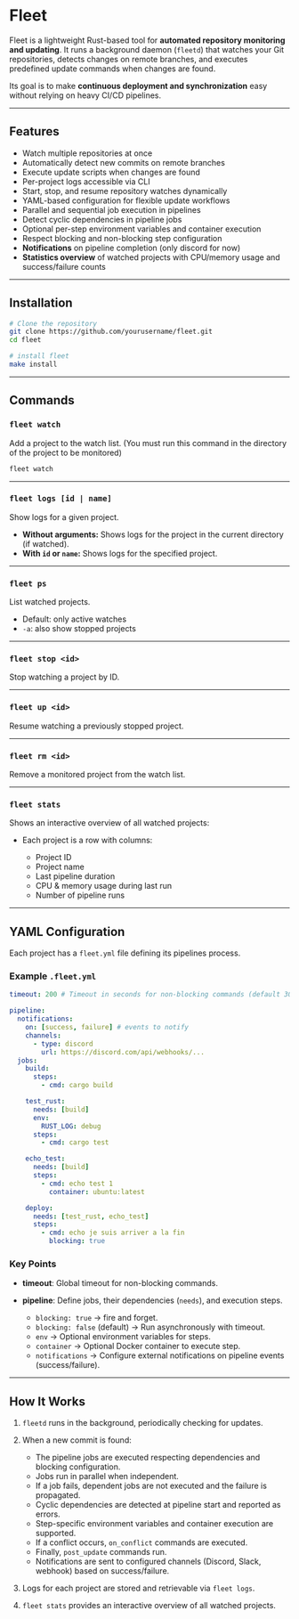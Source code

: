 # Fleet

Fleet is a lightweight Rust-based tool for **automated repository monitoring and updating**.
It runs a background daemon (`fleetd`) that watches your Git repositories, detects changes on remote branches, and executes predefined update commands when changes are found.

Its goal is to make **continuous deployment and synchronization** easy without relying on heavy CI/CD pipelines.

---

## Features

* Watch multiple repositories at once
* Automatically detect new commits on remote branches
* Execute update scripts when changes are found
* Per-project logs accessible via CLI
* Start, stop, and resume repository watches dynamically
* YAML-based configuration for flexible update workflows
* Parallel and sequential job execution in pipelines
* Detect cyclic dependencies in pipeline jobs
* Optional per-step environment variables and container execution
* Respect blocking and non-blocking step configuration
* **Notifications** on pipeline completion (only discord for now)
* **Statistics overview** of watched projects with CPU/memory usage and success/failure counts

---

## Installation

```bash
# Clone the repository
git clone https://github.com/yourusername/fleet.git
cd fleet

# install fleet
make install
```

---

## Commands

### `fleet watch`

Add a project to the watch list. (You must run this command in the directory of the project to be monitored)

```bash
fleet watch
```

---

### `fleet logs [id | name]`

Show logs for a given project.

* **Without arguments:**
  Shows logs for the project in the current directory (if watched).
* **With `id` or `name`:**
  Shows logs for the specified project.

---

### `fleet ps`

List watched projects.

* Default: only active watches
* `-a`: also show stopped projects

---

### `fleet stop <id>`

Stop watching a project by ID.

---

### `fleet up <id>`

Resume watching a previously stopped project.

---

### `fleet rm <id>`

Remove a monitored project from the watch list.

---

### `fleet stats`

Shows an interactive overview of all watched projects:

* Each project is a row with columns:

  * Project ID
  * Project name
  * Last pipeline duration
  * CPU & memory usage during last run
  * Number of pipeline runs

---

## YAML Configuration

Each project has a `fleet.yml` file defining its pipelines process.

### Example `.fleet.yml`

```yaml
timeout: 200 # Timeout in seconds for non-blocking commands (default 300)

pipeline:
  notifications:
    on: [success, failure] # events to notify
    channels:
      - type: discord
        url: https://discord.com/api/webhooks/...
  jobs:
    build:
      steps:
        - cmd: cargo build

    test_rust:
      needs: [build]
      env:
        RUST_LOG: debug
      steps:
        - cmd: cargo test

    echo_test:
      needs: [build]
      steps:
        - cmd: echo test 1
          container: ubuntu:latest

    deploy:
      needs: [test_rust, echo_test]
      steps:
        - cmd: echo je suis arriver a la fin
          blocking: true

```

### Key Points

* **timeout**: Global timeout for non-blocking commands.
* **pipeline**: Define jobs, their dependencies (`needs`), and execution steps.

  * `blocking: true` → fire and forget.
  * `blocking: false` (default) → Run asynchronously with timeout.
  * `env` → Optional environment variables for steps.
  * `container` → Optional Docker container to execute step.
  * `notifications` → Configure external notifications on pipeline events (success/failure).

---

## How It Works

1. `fleetd` runs in the background, periodically checking for updates.
2. When a new commit is found:

   * The pipeline jobs are executed respecting dependencies and blocking configuration.
   * Jobs run in parallel when independent.
   * If a job fails, dependent jobs are not executed and the failure is propagated.
   * Cyclic dependencies are detected at pipeline start and reported as errors.
   * Step-specific environment variables and container execution are supported.
   * If a conflict occurs, `on_conflict` commands are executed.
   * Finally, `post_update` commands run.
   * Notifications are sent to configured channels (Discord, Slack, webhook) based on success/failure.
3. Logs for each project are stored and retrievable via `fleet logs`.
4. `fleet stats` provides an interactive overview of all watched projects.
